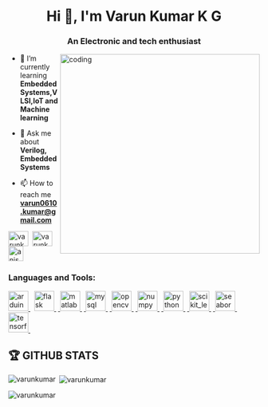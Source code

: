 <h1 align="center">Hi 👋, I'm Varun Kumar K G</h1>
<h3 align="center">An Electronic and tech enthusiast</h3>



<img align='right' alt='coding' width='400' src='https://user-images.githubusercontent.com/55389276/140866485-8fb1c876-9a8f-4d6a-98dc-08c4981eaf70.gif'>

- 🌱 I’m currently learning **Embedded Systems,VLSI,IoT and Machine learning**

- 💬 Ask me about **Verilog, Embedded Systems**

- 📫 How to reach me **varun0610.kumar@gmail.com**

<p align="left">
<a href="https://twitter.com/varunkumar1002" target="blank"><img align="center" src="https://www.vectorlogo.zone/logos/twitter/twitter-icon.svg" alt="varunkumar" height="30" width="40" /></a>&nbsp;
<a href="https://www.linkedin.com/in/varun-kumar-850956248" target="blank"><img align="center" src="https://www.vectorlogo.zone/logos/linkedin/linkedin-icon.svg" alt="varunkumar" height="30" width="40" /></a>&nbsp;
<a href="https://www.instagram.com/___.varunkumar.___/" target="blank"><img align="center" src="https://www.vectorlogo.zone/logos/instagram/instagram-icon.svg" alt="anishvv" height="30" width="30" /></a>&nbsp;
</p>

<h3 align="left">Languages and Tools:</h3>
<p align="left"> <a href="https://www.arduino.cc/" target="_blank" rel="noreferrer"> <img src="https://cdn.worldvectorlogo.com/logos/arduino-1.svg" alt="arduino" width="40" height="40"/> </a> &nbsp; <a href="https://flask.palletsprojects.com/" target="_blank" rel="noreferrer"> <img src="https://www.vectorlogo.zone/logos/pocoo_flask/pocoo_flask-icon.svg" alt="flask" width="40" height="40"/> </a> &nbsp;<a href="https://www.mathworks.com/" target="_blank" rel="noreferrer"> <img src="https://upload.wikimedia.org/wikipedia/commons/2/21/Matlab_Logo.png" alt="matlab" width="40" height="40"/> </a> &nbsp;<a href="https://www.mysql.com/" target="_blank" rel="noreferrer"> <img src="https://www.vectorlogo.zone/logos/mysql/mysql-icon.svg" alt="mysql" width="40" height="40"/> </a> &nbsp;<a href="https://opencv.org/" target="_blank" rel="noreferrer"> <img src="https://www.vectorlogo.zone/logos/opencv/opencv-icon.svg" alt="opencv" width="40" height="40"/> </a> &nbsp;<a href="https://pandas.pydata.org/" target="_blank" rel="noreferrer"> <img src="https://www.vectorlogo.zone/logos/numpy/numpy-icon.svg" alt="numpy" width="40" height="40"/> </a> &nbsp;<a href="https://www.python.org" target="_blank" rel="noreferrer"> <img src="https://www.vectorlogo.zone/logos/python/python-icon.svg" alt="python" width="40" height="40"/> </a> &nbsp;<a href="https://scikit-learn.org/" target="_blank" rel="noreferrer"> <img src="https://upload.wikimedia.org/wikipedia/commons/0/05/Scikit_learn_logo_small.svg" alt="scikit_learn" width="40" height="40"/> </a> &nbsp;<a href="https://seaborn.pydata.org/" target="_blank" rel="noreferrer"> <img src="https://seaborn.pydata.org/_images/logo-mark-lightbg.svg" alt="seaborn" width="40" height="40"/> </a> &nbsp;<a href="https://www.tensorflow.org" target="_blank" rel="noreferrer"> <img src="https://www.vectorlogo.zone/logos/tensorflow/tensorflow-icon.svg" alt="tensorflow" width="40" height="40"/> </a> &nbsp;</p>

## 🏆 GITHUB STATS
<p><img align="left" src="https://github-readme-stats.vercel.app/api/top-langs?username=varunkumar0610&show_icons=true&locale=en&layout=compact" alt="varunkumar" /></p>

<p>&nbsp;<img align="center" src="https://github-readme-stats.vercel.app/api?username=varunkumar0610&show_icons=true&locale=en" alt="varunkumar" /></p>

<p><img align="center" src="https://github-readme-streak-stats.herokuapp.com/?user=varunkumar0610&" alt="varunkumar" /></p>
<br>
